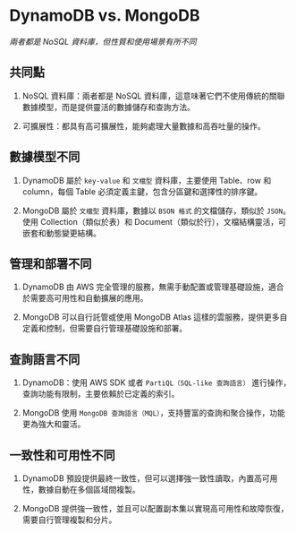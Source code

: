 # DynamoDB vs. MongoDB 

_兩者都是 NoSQL 資料庫，但性質和使用場景有所不同_

## 共同點

1. NoSQL 資料庫：兩者都是 NoSQL 資料庫，這意味著它們不使用傳統的關聯數據模型，而是提供靈活的數據儲存和查詢方法。

2. 可擴展性：都具有高可擴展性，能夠處理大量數據和高吞吐量的操作。

## 數據模型不同

1. DynamoDB 屬於 `key-value` 和 `文檔型` 資料庫，主要使用 Table、row 和 column，每個 Table 必須定義主鍵，包含分區鍵和選擇性的排序鍵。

2. MongoDB 屬於 `文檔型` 資料庫，數據以 `BSON 格式` 的文檔儲存，類似於 `JSON`。使用 Collection（類似於表）和 Document（類似於行），文檔結構靈活，可嵌套和動態變更結構。

## 管理和部署不同

1. DynamoDB 由 AWS 完全管理的服務，無需手動配置或管理基礎設施，適合於需要高可用性和自動擴展的應用。

2. MongoDB 可以自行託管或使用 MongoDB Atlas 這樣的雲服務，提供更多自定義和控制，但需要自行管理基礎設施和部署。

## 查詢語言不同

1. DynamoDB：使用 AWS SDK 或者 `PartiQL（SQL-like 查詢語言）` 進行操作，查詢功能有限制，主要依賴於已定義的索引。

2. MongoDB 使用 `MongoDB 查詢語言（MQL）`，支持豐富的查詢和聚合操作，功能更為強大和靈活。

## 一致性和可用性不同

1. DynamoDB 預設提供最終一致性，但可以選擇強一致性讀取，內置高可用性，數據自動在多個區域間複製。

2. MongoDB 提供強一致性，並且可以配置副本集以實現高可用性和故障恢復，需要自行管理複製和分片。

